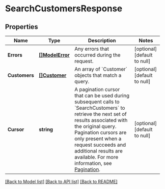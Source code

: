 # SearchCustomersResponse

## Properties

 Name          | Type                          | Description                                                                                                                                                                                                                                                                                                                                                                                     | Notes                        
---------------|-------------------------------|-------------------------------------------------------------------------------------------------------------------------------------------------------------------------------------------------------------------------------------------------------------------------------------------------------------------------------------------------------------------------------------------------|------------------------------
 **Errors**    | [**[]ModelError**](Error.md)  | Any errors that occurred during the request.                                                                                                                                                                                                                                                                                                                                                    | [optional] [default to null] 
 **Customers** | [**[]Customer**](Customer.md) | An array of &#x60;Customer&#x60; objects that match a query.                                                                                                                                                                                                                                                                                                                                    | [optional] [default to null] 
 **Cursor**    | **string**                    | A pagination cursor that can be used during subsequent calls to &#x60;SearchCustomers&#x60; to retrieve the next set of results associated with the original query. Pagination cursors are only present when a request succeeds and additional results are available.  For more information, see [Pagination](https://developer.squareup.com/docs/build-basics/common-api-patterns/pagination). | [optional] [default to null] 

[[Back to Model list]](../README.md#documentation-for-models) [[Back to API list]](../README.md#documentation-for-api-endpoints) [[Back to README]](../README.md)

